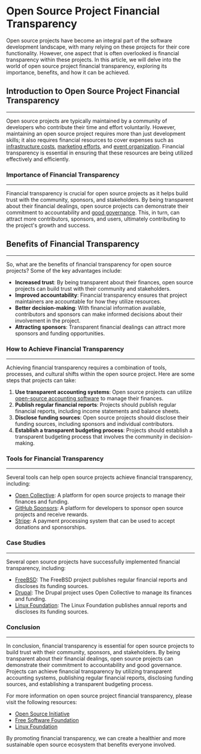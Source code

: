 # Open Source Project Financial Transparency

Open source projects have become an integral part of the software development landscape, with many relying on these projects for their core functionality. However, one aspect that is often overlooked is financial transparency within these projects. In this article, we will delve into the world of open source project financial transparency, exploring its importance, benefits, and how it can be achieved.

## Introduction to Open Source Project Financial Transparency
--------------------------------------------------------

Open source projects are typically maintained by a community of developers who contribute their time and effort voluntarily. However, maintaining an open source project requires more than just development skills; it also requires financial resources to cover expenses such as [infrastructure costs](https://en.wikipedia.org/wiki/Infrastructure), [marketing efforts](https://en.wikipedia.org/wiki/Marketing), and [event organization](https://en.wikipedia.org/wiki/Event_planning). Financial transparency is essential in ensuring that these resources are being utilized effectively and efficiently.

### Importance of Financial Transparency
--------------------------------------

Financial transparency is crucial for open source projects as it helps build trust with the community, sponsors, and stakeholders. By being transparent about their financial dealings, open source projects can demonstrate their commitment to accountability and [good governance](https://en.wikipedia.org/wiki/Good_governance). This, in turn, can attract more contributors, sponsors, and users, ultimately contributing to the project's growth and success.

## Benefits of Financial Transparency
--------------------------------------

So, what are the benefits of financial transparency for open source projects? Some of the key advantages include:

* **Increased trust**: By being transparent about their finances, open source projects can build trust with their community and stakeholders.
* **Improved accountability**: Financial transparency ensures that project maintainers are accountable for how they utilize resources.
* **Better decision-making**: With financial information available, contributors and sponsors can make informed decisions about their involvement in the project.
* **Attracting sponsors**: Transparent financial dealings can attract more sponsors and funding opportunities.

### How to Achieve Financial Transparency
-----------------------------------------

Achieving financial transparency requires a combination of tools, processes, and cultural shifts within the open source project. Here are some steps that projects can take:

1. **Use transparent accounting systems**: Open source projects can utilize [open-source accounting software](https://www.gnucash.org/) to manage their finances.
2. **Publish regular financial reports**: Projects should publish regular financial reports, including income statements and balance sheets.
3. **Disclose funding sources**: Open source projects should disclose their funding sources, including sponsors and individual contributors.
4. **Establish a transparent budgeting process**: Projects should establish a transparent budgeting process that involves the community in decision-making.

### Tools for Financial Transparency
--------------------------------------

Several tools can help open source projects achieve financial transparency, including:

* [Open Collective](https://opencollective.com/): A platform for open source projects to manage their finances and funding.
* [GitHub Sponsors](https://github.com/sponsors): A platform for developers to sponsor open source projects and receive rewards.
* [Stripe](https://stripe.com/): A payment processing system that can be used to accept donations and sponsorships.

### Case Studies
----------------

Several open source projects have successfully implemented financial transparency, including:

* [FreeBSD](https://www.freebsd.org/): The FreeBSD project publishes regular financial reports and discloses its funding sources.
* [Drupal](https://www.drupal.org/): The Drupal project uses Open Collective to manage its finances and funding.
* [Linux Foundation](https://www.linuxfoundation.org/): The Linux Foundation publishes annual reports and discloses its funding sources.

### Conclusion
--------------

In conclusion, financial transparency is essential for open source projects to build trust with their community, sponsors, and stakeholders. By being transparent about their financial dealings, open source projects can demonstrate their commitment to accountability and good governance. Projects can achieve financial transparency by utilizing transparent accounting systems, publishing regular financial reports, disclosing funding sources, and establishing a transparent budgeting process.

For more information on open source project financial transparency, please visit the following resources:

* [Open Source Initiative](https://opensource.org/)
* [Free Software Foundation](https://www.fsf.org/)
* [Linux Foundation](https://www.linuxfoundation.org/)

By promoting financial transparency, we can create a healthier and more sustainable open source ecosystem that benefits everyone involved.
